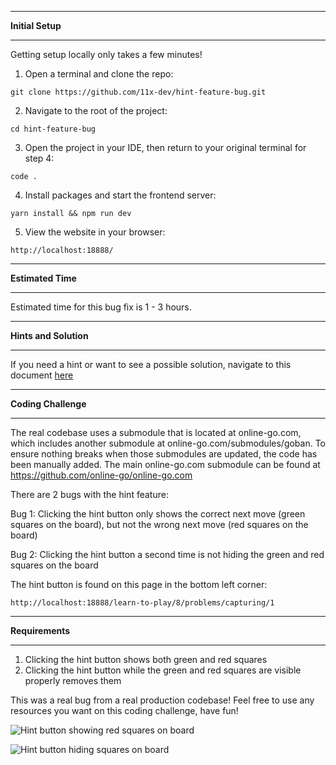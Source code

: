 *******************
**Initial Setup**
*******************

Getting setup locally only takes a few minutes!

1. Open a terminal and clone the repo:

```
git clone https://github.com/11x-dev/hint-feature-bug.git
```

2. Navigate to the root of the project:

```
cd hint-feature-bug
```

3. Open the project in your IDE, then return to your original terminal for step 4:

```
code .
```

4. Install packages and start the frontend server:

```
yarn install && npm run dev
```

5. View the website in your browser:

```
http://localhost:18888/
```

************************
**Estimated Time**
************************

Estimated time for this bug fix is 1 - 3 hours.

************************
**Hints and Solution**
************************

If you need a hint or want to see a possible solution, navigate to this document [here](/Hints-And-Solution.md)

**********************
**Coding Challenge**
**********************

The real codebase uses a submodule that is located at online-go.com, which includes another submodule at online-go.com/submodules/goban. To ensure nothing breaks when those submodules are updated, the code has been manually added. The main online-go.com submodule can be found at https://github.com/online-go/online-go.com

There are 2 bugs with the hint feature:

Bug 1: Clicking the hint button only shows the correct next move (green squares on the board), but not the wrong next move (red squares on the board)

Bug 2: Clicking the hint button a second time is not hiding the green and red squares on the board

The hint button is found on this page in the bottom left corner: 

```
http://localhost:18888/learn-to-play/8/problems/capturing/1
```

**********************
**Requirements**
**********************

1. Clicking the hint button shows both green and red squares
2. Clicking the hint button while the green and red squares are visible properly removes them

This was a real bug from a real production codebase!  Feel free to use any resources you want on this coding challenge, have fun!  

![Hint button showing red squares on board](https://res.cloudinary.com/dxq77puhi/image/upload/v1749016613/Hint_bug_screenshot_1_11xdev_kfntqf.png)

![Hint button hiding squares on board](https://res.cloudinary.com/dxq77puhi/image/upload/v1749016615/Hint_bug_screenshot_2_11xdev_tbasui.png)

